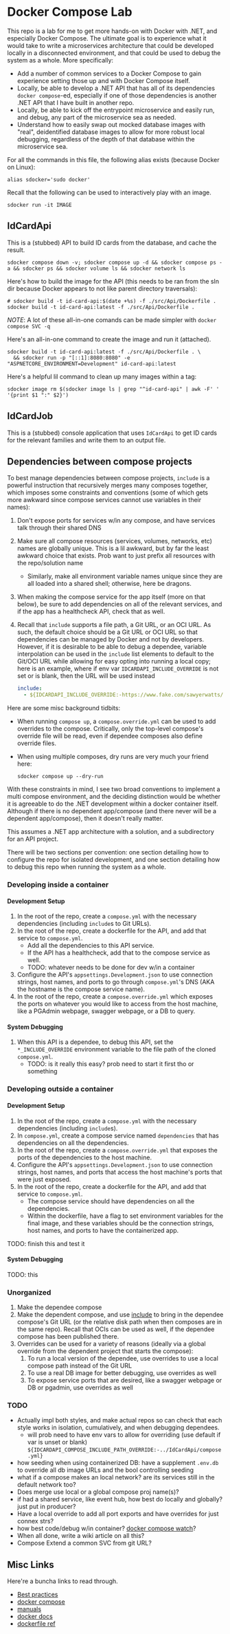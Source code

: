 # Docker Compose Lab

This repo is a lab for me to get more hands-on with Docker with .NET, and especially Docker Compose. The
ultimate goal is to experience what it would take to write a microservices architecture that could be developed locally
in a disconnected environment, and that could be used to debug the system as a whole. More specifically:

- Add a number of common services to a Docker Compose to gain experience setting those up and with Docker Compose
  itself.
- Locally, be able to develop a .NET API that has all of its dependencies `docker compose`-ed, especially if one of
  those dependencies is another .NET API that I have built in another repo.
- Locally, be able to kick off the entrypoint microservice and easily run, and debug, any part of the microservice sea
  as needed.
- Understand how to easily swap out mocked database images with "real", deidentified database images to allow for more
  robust local debugging, regardless of the depth of that database within the microservice sea.

For all the commands in this file, the following alias exists (because Docker on Linux):

```shell
alias sdocker='sudo docker'
```

Recall that the following can be used to interactively play with an image.

```shell
sdocker run -it IMAGE
```

## IdCardApi

This is a (stubbed) API to build ID cards from the database, and cache the result.

```shell
sdocker compose down -v; sdocker compose up -d && sdocker compose ps -a && sdocker ps && sdocker volume ls && sdocker network ls
```

Here's how to build the image for the API (this needs to be ran from the sln dir because Docker
appears to not like parent directory traversals):

```shell
# sdocker build -t id-card-api:$(date +%s) -f ./src/Api/Dockerfile .
sdocker build -t id-card-api:latest -f ./src/Api/Dockerfile .
```

*NOTE*: A lot of these all-in-one comands can be made simpler with `docker compose SVC -q`

Here's an all-in-one command to create the image and run it (attached).

```shell
sdocker build -t id-card-api:latest -f ./src/Api/Dockerfile . \
  && sdocker run -p "[::1]:8080:8080" -e "ASPNETCORE_ENVIRONMENT=Development" id-card-api:latest
```

Here's a helpful lil command to clean up many images within a tag:

```shell
sdocker image rm $(sdocker image ls | grep "^id-card-api" | awk -F' ' '{print $1 ":" $2}')
```

## IdCardJob

This is a (stubbed) console application that uses `IdCardApi` to get ID cards for the relevant
families and write them to an output file.

## Dependencies between compose projects

To best manage dependencies between compose projects, `include` is a powerful instruction that recursively merges
many composes together, which imposes some constraints and conventions (some of which gets more awkward since compose
services cannot use variables in their names):

1. Don't expose ports for services w/in any compose, and have services talk through their shared DNS
1. Make sure all compose resources (services, volumes, networks, etc) names are globally unique. This is a lil
  awkward, but by far the least awkward choice that exists. Prob want to just prefix all resources with the
  repo/solution name
   - Similarly, make all environment variable names unique since they are all loaded into a shared shell; otherwise,
     here be dragons.
1. When making the compose service for the app itself (more on that below), be sure to add dependencies on all of the
   relevant services, and if the app has a healthcheck API, check that as well.
1. Recall that `include` supports a file path, a Git URL, or an OCI URL. As such, the default choice should be a Git URL
   or OCI URL so that dependencies can be managed by Docker and not by developers. However, if it is desirable to be
   able to debug a dependee, variable interpolation can be used in the `include` list elements to default to the Git/OCI
   URL while allowing for easy opting into running a local copy; here is an example, where if env var
   `IDCARDAPI_INCLUDE_OVERRIDE` is not set or is blank, then the URL will be used instead

   ```yml
   include:
     - ${IDCARDAPI_INCLUDE_OVERRIDE:-https://www.fake.com/sawyerwatts/idcardapi.git/compose.yml}
   ```

Here are some misc background tidbits:

- When running `compose up`, a `compose.override.yml` can be used to add overrides to the compose. Critically, only the
  top-level compose's override file will be read, even if dependee composes also define override files.
- When using multiple composes, dry runs are very much your friend here:

    ```shell
    sdocker compose up --dry-run
    ```

With these constraints in mind, I see two broad conventions to implement a multi compose environment, and the deciding
distinction would be whether it is agreeable to do the .NET development within a docker container itself. Although if
there is no dependent app/compose (and there never will be a dependent app/compose), then it doesn't really matter.

This assumes a .NET app architecture with a solution, and a subdirectory for an API project.

There will be two sections per convention: one section detailing how to configure the repo for isolated development,
and one section detailing how to debug this repo when running the system as a whole.

### Developing inside a container

#### Development Setup

1. In the root of the repo, create a `compose.yml` with the necessary dependencies (including `include`s to Git URLs).
1. In the root of the repo, create a dockerfile for the API, and add that service to `compose.yml`.
   - Add all the dependencies to this API service.
   - If the API has a healthcheck, add that to the compose service as well.
   - TODO: whatever needs to be done for dev w/in a container
1. Configure the API's `appsettings.Development.json` to use connection strings, host names, and ports to go through
   `compose.yml`'s DNS (AKA the hostname is the compose service name).
1. In the root of the repo, create a `compose.override.yml` which exposes the ports on whatever you would like to
   access from the host machine, like a PGAdmin webpage, swagger webpage, or a DB to query.

#### System Debugging

1. When this API is a dependee, to debug this API, set the `*_INCLUDE_OVERRIDE` environment variable to the file path of
   the cloned `compose.yml`.
   - TODO: is it really this easy? prob need to start it first tho or something

### Developing outside a container

#### Development Setup

1. In the root of the repo, create a `compose.yml` with the necessary dependencies (including `include`s).
1. In `compose.yml`, create a compose service named `dependencies` that has dependencies on all the dependencies.
1. In the root of the repo, create a `compose.override.yml` that exposes the ports of the dependencies to the host
   machine.
1. Configure the API's `appsettings.Development.json` to use connection strings, host names, and ports that access the
   host machine's ports that were just exposed.
1. In the root of the repo, create a dockerfile for the API, and add that service to `compose.yml`.
   - The compose service should have dependencies on all the dependencies.
   - Within the dockerfile, have a flag to set environment variables for the final image, and these variables should be
     the connection strings, host names, and ports to have the containerized app.

TODO: finish this and test it

#### System Debugging

TODO: this

### Unorganized

1. Make the dependee compose
1. Make the dependent compose, and use [include](https://docs.docker.com/compose/how-tos/multiple-compose-files/include)
   to bring in the dependee compose's Git URL (or the relative disk path when then composes are in the same repo).
   Recall that OCIs can be used as well, if the dependee compose has been published there.
1. Overrides can be used for a variety of reasons (ideally via a global override from the dependent project that starts
   the compose):
   1. To run a local version of the dependee, use overrides to use a local compose path instead of the Git URL 
   1. To use a real DB image for better debugging, use overrides as well
   1. To expose service ports that are desired, like a swagger webpage or DB or pgadmin, use overrides as well

### TODO

- Actually impl both styles, and make actual repos so can check that each style works in isolation, cumulatively, and
  when debugging dependees.
    - will prob need to have env vars to allow for overriding (use default if var is unset or blank)
      `${IDCARDAPI_COMPOSE_INCLUDE_PATH_OVERRIDE:-../IdCardApi/compose.yml}`
- how seeding when using containerized DB: have a supplement `.env.db` to override all db image URLs and the bool
  controlling seeding
- what if a compose makes an local network? are its services still in the default network too?
- Does merge use local or a global compose proj name(s)?
- if had a shared service, like event hub, how best do locally and globally? just put in producer?
- Have a local override to add all port exports and have overrides for just connex strs?
- how best code/debug w/in container? [docker compose watch](https://docs.docker.com/compose/how-tos/file-watch/)?
- When all done, write a wiki article on all this?
- Compose Extend a common SVC from git URL?

## Misc Links

Here're a buncha links to read through.

- [Best practices](https://docs.docker.com/build/building/best-practices/)
- [docker compose](https://docs.docker.com/compose/)
- [manuals](https://docs.docker.com/manuals/)
- [docker docs](https://docs.docker.com/)
- [dockerfile ref](https://docs.docker.com/reference/dockerfile/)

